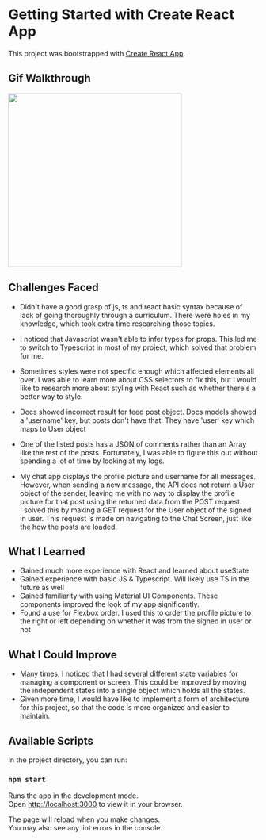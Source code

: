 # Getting Started with Create React App

This project was bootstrapped with [Create React App](https://github.com/facebook/create-react-app).

## Gif Walkthrough
<img src="https://thumbs.gfycat.com/ImperfectSelfishArthropods-size_restricted.gif" width=350><br>


## Challenges Faced
- Didn't have a good grasp of js, ts and react basic syntax because of lack of going thoroughly through a curriculum. There were holes in my knowledge, which took extra time researching those topics.

- I noticed that Javascript wasn't able to infer types for props. This led me to switch to Typescript in most of my project, which solved that problem for me.

- Sometimes styles were not specific enough which affected elements all over. I was able to learn more about CSS selectors to fix this, but I would like to research more about styling with React such as whether there's a better way to style.

- Docs showed incorrect result for feed post object. Docs models showed a 'username' key, but posts don't have that. They have 'user' key which maps to User object

- One of the listed posts has a JSON of comments rather than an Array like the rest of the posts. Fortunately, I was able to figure this out without spending a lot of time by looking at my logs.

- My chat app displays the profile picture and username for all messages. However, when sending a new message, the API does not return a User object of the sender, leaving me with no way to display the profile picture for that post using the returned data from the POST request.<br/>
I solved this by making a GET request for the User object of the signed in user. This request is made on navigating to the Chat Screen, just like the how the posts are loaded.

## What I Learned
- Gained much more experience with React and learned about useState
- Gained experience with basic JS & Typescript. Will likely use TS in the future as well
- Gained familiarity with using Material UI Components. These components improved the look of my app significantly.
- Found a use for Flexbox order. I used this to order the profile picture to the right or left depending on whether it was from the signed in user or not 

## What I Could Improve
- Many times, I noticed that I had several different state variables for managing a component or screen. This could be improved by moving the independent states into a single object which holds all the states.
- Given more time, I would have like to implement a form of architecture for this project, so that the code is more organized and easier to maintain.

## Available Scripts

In the project directory, you can run:

### `npm start`

Runs the app in the development mode.\
Open [http://localhost:3000](http://localhost:3000) to view it in your browser.

The page will reload when you make changes.\
You may also see any lint errors in the console.